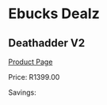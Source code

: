 
# Ebucks Dealz
## Deathadder V2
[Product Page](https://www.ebucks.com/web/shop/productSelected.do?prodId=1193386525&catId=365757697)

Price: R1399.00

Savings: 


	
